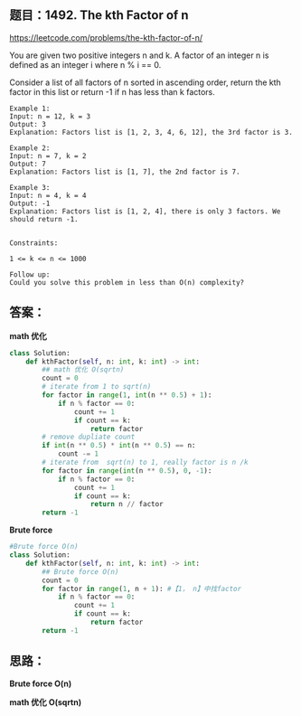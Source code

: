 ## 题目：1492. The kth Factor of n

https://leetcode.com/problems/the-kth-factor-of-n/

You are given two positive integers n and k. A factor of an integer n is defined as an integer i where n % i == 0.

Consider a list of all factors of n sorted in ascending order, return the kth factor in this list or return -1 if n has less than k factors.
```
Example 1:
Input: n = 12, k = 3
Output: 3
Explanation: Factors list is [1, 2, 3, 4, 6, 12], the 3rd factor is 3.

Example 2:
Input: n = 7, k = 2
Output: 7
Explanation: Factors list is [1, 7], the 2nd factor is 7.

Example 3:
Input: n = 4, k = 4
Output: -1
Explanation: Factors list is [1, 2, 4], there is only 3 factors. We should return -1.
 

Constraints:

1 <= k <= n <= 1000
 
Follow up:
Could you solve this problem in less than O(n) complexity?
```

## 答案：
**math 优化**
```python
class Solution:
    def kthFactor(self, n: int, k: int) -> int:    
        ## math 优化 O(sqrtn)
        count = 0
        # iterate from 1 to sqrt(n)
        for factor in range(1, int(n ** 0.5) + 1):
            if n % factor == 0:
                count += 1
                if count == k:
                    return factor
        # remove dupliate count
        if int(n ** 0.5) * int(n ** 0.5) == n:
            count -= 1
        # iterate from  sqrt(n) to 1, really factor is n /k
        for factor in range(int(n ** 0.5), 0, -1):
            if n % factor == 0:
                count += 1
                if count == k:
                    return n // factor
        return -1
````
**Brute force**
```python
#Brute force O(n)
class Solution:
    def kthFactor(self, n: int, k: int) -> int:
        ## Brute force O(n)
        count = 0
        for factor in range(1, n + 1): #【1， n】中找factor
            if n % factor == 0:
                count += 1
                if count == k:
                    return factor
        return -1
```

## 思路：
**Brute force O(n)**

**math 优化 O(sqrtn)**

